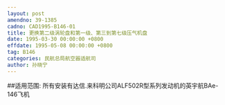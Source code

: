 ```yaml
---
layout: post
amendno: 39-1385
cadno: CAD1995-B146-01
title: 更换第二级涡轮盘和第一级、第三到第七级压气机盘
date: 1995-03-30 00:00:00 +0800
effdate: 1995-05-08 00:00:00 +0800
tag: B146
categories: 民航总局航空器适航司
author: 孙晓宁
---
```


##适用范围:
所有安装有达信.来科明公司ALF502R型系列发动机的英宇航BAe-146飞机

